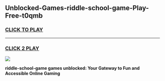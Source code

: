 
## Unblocked-Games-riddle-school-game-Play-Free-t0qmb
<h3>
<a href="https://premium76.site?title=riddle-school-game&ref=21A">CLICK TO PLAY</a></h3>
<hr>

<h3>
<a href="https://premium76.site?title=riddle-school-game&ref=21A">CLICK 2 PLAY</a>
  
</h3>

<a href="https://premium76.site?title=riddle-school-game&ref=21A"><img src="https://clearcache.store/games.png"></a>


**riddle-school-game games unblocked: Your Gateway to Fun and Accessible Online Gaming**
